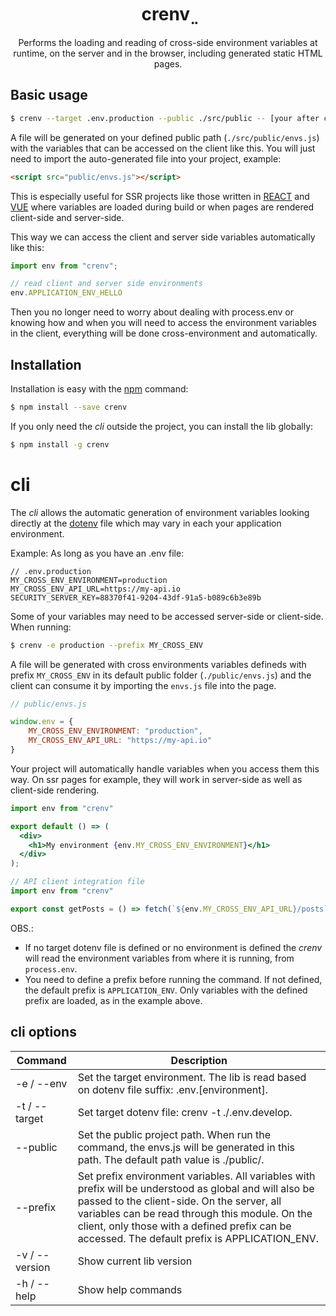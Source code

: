 <div align="center">
  <h1>crenv  ̤</h1>
  <p>Performs the loading and reading of cross-side environment variables at runtime, on the server and in the browser, including generated static HTML pages.</p>
</div>

## Basic usage

```bash
$ crenv --target .env.production --public ./src/public -- [your after command here]
```
A file will be generated on your defined public path (`./src/public/envs.js`) with the variables that can be accessed on the client like this. You will just need to import the auto-generated file into your project, example:
```html
<script src="public/envs.js"></script>
```
This is especially useful for SSR projects like those written in [REACT](https://pt-br.reactjs.org) and [VUE](https://vuejs.org) where variables are loaded during build or when pages are rendered client-side and server-side. 

This way we can access the client and server side variables automatically like this:

```javascript
import env from "crenv";

// read client and server side environments
env.APPLICATION_ENV_HELLO
```
Then you no longer need to worry about dealing with process.env or knowing how and when you will need to access the environment variables in the client, everything will be done cross-environment and automatically.

## Installation
Installation is easy with the [npm](https://www.npmjs.com) command:

```bash
$ npm install --save crenv
```

If you only need the *cli* outside the project, you can install the lib globally:

```bash
$ npm install -g crenv
```

# cli

The *cli* allows the automatic generation of environment variables looking directly at the [dotenv](https://www.npmjs.com/package/dotenv) file which may vary in each your application environment.

Example:
As long as you have an .env file:

```dotenv
// .env.production
MY_CROSS_ENV_ENVIRONMENT=production
MY_CROSS_ENV_API_URL=https://my-api.io
SECURITY_SERVER_KEY=88370f41-9204-43df-91a5-b089c6b3e89b
```
Some of your variables may need to be accessed server-side or client-side. When running:
```bash
$ crenv -e production --prefix MY_CROSS_ENV
```
A file will be generated with cross environments variables defineds with prefix `MY_CROSS_ENV` in its default public folder (`./public/envs.js`) and the client can consume it by importing the `envs.js` file into the page.

```javascript
// public/envs.js

window.env = {
    MY_CROSS_ENV_ENVIRONMENT: "production",
    MY_CROSS_ENV_API_URL: "https://my-api.io"
}
```

Your project will automatically handle variables when you access them this way.
On ssr pages for example, they will work in server-side as well as client-side rendering.
```jsx
import env from "crenv"

export default () => (
  <div>
    <h1>My environment {env.MY_CROSS_ENV_ENVIRONMENT}</h1>
  </div>
);
```

```javascript
// API client integration file
import env from "crenv"

export const getPosts = () => fetch(`${env.MY_CROSS_ENV_API_URL}/posts`);
```

OBS.: 
- If no target dotenv file is defined or no environment is defined the *crenv* will read the environment variables from where it is running, from `process.env`.
- You need to define a prefix before running the command. If not defined, the default prefix is ​​`APPLICATION_ENV`. Only variables with the defined prefix are loaded, as in the example above.

## cli options

| Command               | Description                                                                                   |
|-----------------------|-----------------------------------------------------------------------------------------------|
| -e / --env            | Set the target environment. The lib is read based on dotenv file suffix: .env.[environment].   |
| -t / --target         | Set target dotenv file: crenv -t ./.env.develop.                                               |
| --public              | Set the public project path. When run the command, the envs.js will be generated in this path. The default path value is ./public/. |
| --prefix              | Set prefix environment variables. All variables with prefix will be understood as global and will also be passed to the client-side. On the server, all variables can be read through this module. On the client, only those with a defined prefix can be accessed. The default prefix is APPLICATION_ENV. |
| -v / --version        | Show current lib version                                                                      |
| -h / --help           | Show help commands                                                                            |

